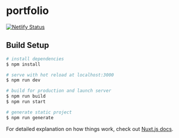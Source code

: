 # portfolio

[![Netlify Status](https://api.netlify.com/api/v1/badges/4d52e13d-22a9-4c14-ae24-ac727d6aa81d/deploy-status)](https://app.netlify.com/sites/netoramalho/deploys)

## Build Setup

```bash
# install dependencies
$ npm install

# serve with hot reload at localhost:3000
$ npm run dev

# build for production and launch server
$ npm run build
$ npm run start

# generate static project
$ npm run generate
```

For detailed explanation on how things work, check out [Nuxt.js docs](https://nuxtjs.org).
